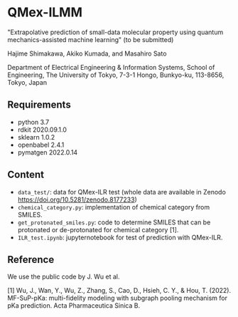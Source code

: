# QMex-ILMM
"Extrapolative prediction of small-data molecular property using quantum mechanics-assisted machine learning" (to be submitted)

Hajime Shimakawa, Akiko Kumada, and Masahiro Sato

Department of Electrical Engineering & Information Systems, School of Engineering, 
The University of Tokyo, 7-3-1 Hongo, Bunkyo-ku, 113-8656, Tokyo, Japan

## Requirements
- python 3.7
- rdkit 2020.09.1.0
- sklearn 1.0.2
- openbabel 2.4.1
- pymatgen 2022.0.14
## Content
- ```data_test/```: data for QMex-ILR test (whole data are available in Zenodo https://doi.org/10.5281/zenodo.8177233)
- ```chemical_category.py```: implementation of chemical category from SMILES.
- ```get_protonated_smiles.py```: code to determine SMILES that can be protonated or de-protonated for chemical category [1].
- ```ILR_test.ipynb```: jupyternotebook for test of prediction with QMex-ILR.
## Reference
We use the public code by J. Wu et al.

[1] Wu, J., Wan, Y., Wu, Z., Zhang, S., Cao, D., Hsieh, C. Y., & Hou, T. (2022). MF-SuP-pKa: multi-fidelity modeling with subgraph pooling mechanism for pKa prediction. Acta Pharmaceutica Sinica B.
